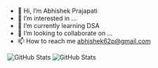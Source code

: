 - 👋 Hi, I’m Abhishek Prajapati 
- 👀 I’m interested in ...
- 🌱 I’m currently learning DSA
- 💞️ I’m looking to collaborate on ...
- 📫 How to reach me abhishek62p@gmail.com

<!---
abhishek62P/abhishek62P is a ✨ special ✨ repository because its `README.md` (this file) appears on your GitHub profile.
You can click the Preview link to take a look at your changes.
--->
<!--![GitHub Stats](https://github-readme-stats.vercel.app/api?username=abhishek62p&theme=radical&show_icons=true&hide_border=true&count_private=true)--->
![GitHub Stats](https://github-readme-stats.vercel.app/api/top-langs/?username=abhishek62p&theme=radical&show_icons=true&hide_border=true&layout=compact)
![GitHub Stats](https://github-readme-streak-stats.herokuapp.com/?user=abhishek62p&theme=radical&hide_border=true)
